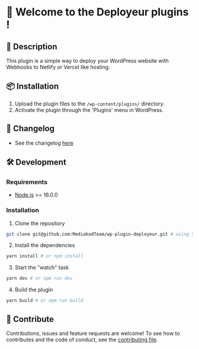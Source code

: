 # 🚀 Welcome to the Deployeur plugins !

## 📖 Description

This plugin is a simple way to deploy your WordPress website with Webhooks to Netlify or Vercel like hosting.

## 📦 Installation

1. Upload the plugin files to the `/wp-content/plugins/` directory.
2. Activate the plugin through the 'Plugins' menu in WordPress.

## 📝 Changelog

-  See the changelog [here](CHANGELOG.md)

<!-- Development guide -->

## 🛠 Development

### Requirements

-  [Node.js](https://nodejs.org/en/) >= 16.0.0

### Installation

1. Clone the repository

```bash
git clone git@github.com:MediakodTeam/wp-plugin-deployeur.git # using SSH - preferred
```

2. Install the dependencies

```bash
yarn install # or npm install
```

3. Start the "watch" task

```bash
yarn dev # or npm run dev
```

4. Build the plugin

```bash
yarn build # or npm run build
```

## 🤝 Contribute

Contributions, issues and feature requests are welcome!
To see how to contributes and the code of conduct, see the [contributing file](CONTRIBUTING.md).
